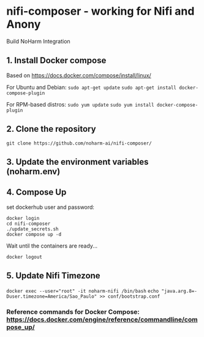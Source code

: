 # nifi-composer - working for Nifi and Anony
Build NoHarm Integration

## 1. Install Docker compose 
Based on https://docs.docker.com/compose/install/linux/

For Ubuntu and Debian:
```sudo apt-get update```
```sudo apt-get install docker-compose-plugin```

For RPM-based distros:
```sudo yum update```
```sudo yum install docker-compose-plugin```

## 2. Clone the repository
```git clone https://github.com/noharm-ai/nifi-composer/ ```

## 3. Update the environment variables (noharm.env)

## 4. Compose Up

set dockerhub user and password:

```
docker login
cd nifi-composer
./update_secrets.sh
docker compose up -d
```

Wait until the containers are ready...

```docker logout```

## 5. Update Nifi Timezone
```docker exec --user="root" -it noharm-nifi /bin/bash``` 
```echo "java.arg.8=-Duser.timezone=America/Sao_Paulo" >> conf/bootstrap.conf```


### Reference commands for Docker Compose: https://docs.docker.com/engine/reference/commandline/compose_up/
